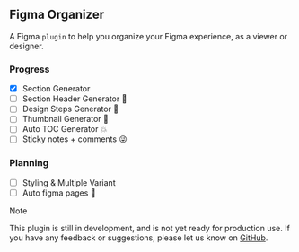 ## Figma Organizer 

A Figma `plugin` to help you organize your Figma experience, as a viewer or designer.

### Progress

<!-- - [x] #739 -->
- [x] Section Generator
- [ ] Section Header Generator :partying_face:
- [ ] Design Steps Generator :tada:
- [ ] Thumbnail Generator 🚀
- [ ] Auto TOC Generator :boom:
- [ ] Sticky notes + comments :stuck_out_tongue_winking_eye:

### Planning
- [ ] Styling & Multiple Variant
- [ ] Auto figma pages :confetti_ball:

> [!NOTE]
> This plugin is still in development, and is not yet ready for production use.
> If you have any feedback or suggestions, please let us know on [GitHub](https://github.com/broisnischal/figma-organizer/issues).
